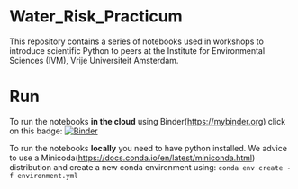 # Water_Risk_Practicum

This repository contains a series of notebooks used in workshops to introduce scientific Python to peers at the Institute for Environmental Sciences (IVM), Vrije Universiteit Amsterdam.

# Run

To run the notebooks **in the cloud** using Binder(https://mybinder.org) click on this badge:
[![Binder](https://mybinder.org/badge_logo.svg)](https://mybinder.org/v2/gh/TimothyTiggeloven/Water_Risk_Practicum/master)

To run the notebooks **locally** you need to have python installed. We advice to use a Minicoda(https://docs.conda.io/en/latest/miniconda.html) distribution and create a new conda environment using:
`conda env create -f environment.yml`

